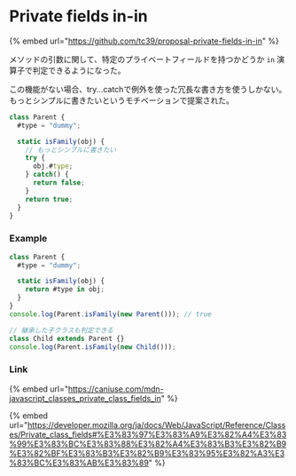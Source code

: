 # Private fields in-in

{% embed url="https://github.com/tc39/proposal-private-fields-in-in" %}

メソッドの引数に関して、特定のプライベートフィールドを持つかどうか `in` 演算子で判定できるようになった。

この機能がない場合、try...catchで例外を使った冗長な書き方を使うしかない。もっとシンプルに書きたいというモチベーションで提案された。

```javascript
class Parent {
  #type = "dummy";

  static isFamily(obj) {
    // もっとシンプルに書きたい
    try {
      obj.#type;
    } catch() {
      return false;
    }
    return true;
  }
}
```

### Example

```javascript
class Parent {
  #type = "dummy";

  static isFamily(obj) {
    return #type in obj;
  }
}
console.log(Parent.isFamily(new Parent())); // true

// 継承した子クラスも判定できる
class Child extends Parent {}
console.log(Parent.isFamily(new Child()));
```

### Link

{% embed url="https://caniuse.com/mdn-javascript_classes_private_class_fields_in" %}

{% embed url="https://developer.mozilla.org/ja/docs/Web/JavaScript/Reference/Classes/Private_class_fields#%E3%83%97%E3%83%A9%E3%82%A4%E3%83%99%E3%83%BC%E3%83%88%E3%82%A4%E3%83%B3%E3%82%B9%E3%82%BF%E3%83%B3%E3%82%B9%E3%83%95%E3%82%A3%E3%83%BC%E3%83%AB%E3%83%89" %}
